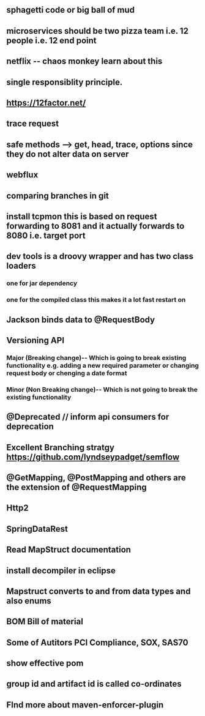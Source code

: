 ## sphagetti code or big ball of mud
## microservices should be two pizza team i.e. 12 people i.e. 12 end point
## netflix -- chaos monkey learn about this
## single responsiblity principle.
## https://12factor.net/
## trace request
## safe methods --> get, head, trace, options since they do not alter data on server
## webflux
## comparing branches in git
## install tcpmon this is based on request forwarding to 8081 and it actually forwards to 8080 i.e. target port
## dev tools is a droovy wrapper and has two class loaders
### one for jar dependency
### one for the compiled class this makes it a lot fast restart on
## Jackson binds data to @RequestBody
##  Versioning API
### Major (Breaking change)-- Which is going to break existing functionality e.g. adding a new required parameter or changing request body or chenging a date format
### Minor (Non Breaking change)-- Which is not going to break the existing functionality
## @Deprecated // inform api consumers for deprecation
## Excellent Branching stratgy https://github.com/lyndseypadget/semflow
## @GetMapping, @PostMapping and others are the extension of @RequestMapping
## Http2
## SpringDataRest
## Read MapStruct documentation
## install decompiler in eclipse
## Mapstruct converts to and from data types and also enums
## BOM Bill of material
## Some of Autitors PCI Compliance, SOX, SAS70
## show effective pom
## group id and artifact id is called co-ordinates
## FInd more about maven-enforcer-plugin
